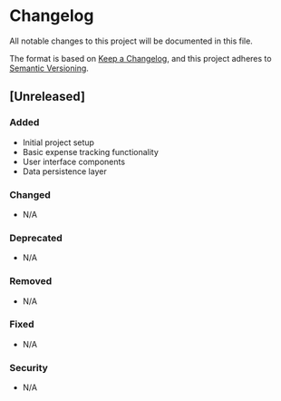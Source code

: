 # Changelog

All notable changes to this project will be documented in this file.

The format is based on [Keep a Changelog](https://keepachangelog.com/en/1.0.0/),
and this project adheres to [Semantic Versioning](https://semver.org/spec/v2.0.0.html).

## [Unreleased]

### Added
- Initial project setup
- Basic expense tracking functionality
- User interface components
- Data persistence layer

### Changed
- N/A

### Deprecated
- N/A

### Removed
- N/A

### Fixed
- N/A

### Security
- N/A 